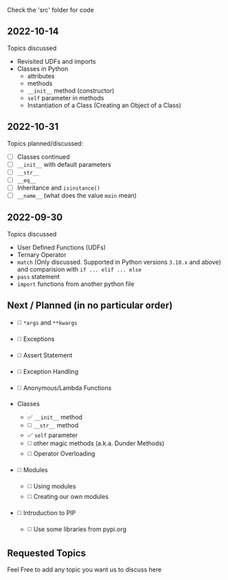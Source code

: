 Check the 'src' folder for code
## 2022-10-14

Topics discussed
- Revisited UDFs and imports
- Classes in Python
    - attributes
    - methods
    - `__init__` method (constructor)
    - `self` parameter in methods
    - Instantiation of a Class (Creating an Object of a Class)
   

## 2022-10-31
Topics planned/discussed:

- [ ] Classes continued
- [ ] `__init__` with default parameters
- [ ] `__str__`
- [ ] `__eq__`
- [ ] Inheritance and `isinstance()`
- [ ] `__name__` (what does the value `main` mean)

## 2022-09-30

Topics discussed
- User Defined Functions (UDFs)
- Ternary Operator
- `match` (Only discussed. Supported in Python versions `3.10.x` and above) and comparision with `if ... elif ... else`
- `pass` statement
- `import` functions from another python file


## Next / Planned (in no particular order)
- ◻️ `*args` and `**kwargs`
- ◻️ Exceptions
- ◻️ Assert Statement
- ◻️ Exception Handling
- ◻️ Anonymous/Lambda Functions

- Classes
    - ✅ `__init__` method 
    - ◻️ `__str__` method
    - ✅ `self` parameter
    - ◻️ other magic methods (a.k.a. Dunder Methods)
    - ◻️ Operator Overloading

- ◻️ Modules
    - ◻️ Using modules
    - ◻️ Creating our own modules
    
- ◻️ Introduction to PIP
    - ◻️ Use some libraries from pypi.org
  

## Requested Topics

Feel Free to add any topic you want us to discuss here
